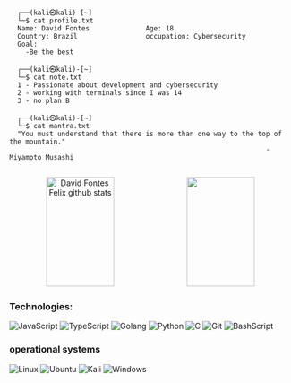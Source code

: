 ````console
  ┌──(kali㉿kali)-[~]
  └─$ cat profile.txt 
  Name: David Fontes              Age: 18
  Country: Brazil                 occupation: Cybersecurity
  Goal:
    -Be the best
                                                                          
  ┌──(kali㉿kali)-[~]
  └─$ cat note.txt   
  1 - Passionate about development and cybersecurity
  2 - working with terminals since I was 14
  3 - no plan B
                                                                          
  ┌──(kali㉿kali)-[~]
  └─$ cat mantra.txt 
  "You must understand that there is more than one way to the top of the mountain."
                                                                -Miyamoto Musashi
                                                                          
````

<div align="center">  
  <img width="49%" height="195px" src="https://github-readme-stats.vercel.app/api?username=hax1zi&show_icons=true&count_private=true&hide_border=true&title_color=00bfbf&icon_color=00bfbf&text_color=c9d1d9&bg_color=0d1117" alt="David Fontes Felix github stats" /> 
   <img width="49%" height="195px" src="https://github-readme-stats.vercel.app/api/top-langs/?username=hax1zi&layout=compact&hide_border=true&title_color=00bfbf&text_color=00bfbf&bg_color=0d1117" />
</div>


### Technologies:
![JavaScript](https://img.shields.io/badge/JavaScript-F7DF1E?style=for-the-badge&logo=javascript&logoColor=black)
![TypeScript](https://img.shields.io/badge/TypeScript-007ACC?style=for-the-badge&logo=typescript&logoColor=white)
![Golang](https://img.shields.io/badge/Go-00ADD8?style=for-the-badge&logo=go&logoColor=white)
![Python](https://img.shields.io/badge/python-3670A0?style=for-the-badge&logo=python&logoColor=ffdd54)
![C](https://img.shields.io/badge/C-00599C?style=for-the-badge&logo=c&logoColor=white)
![Git](https://img.shields.io/badge/GIT-E44C30?style=for-the-badge&logo=git&logoColor=white)
![BashScript](https://img.shields.io/badge/bash%20script-0101?style=flat&logo=gnubash&logoColor=%23FFFFFF&labelColor=%23000000)

### operational systems
![Linux](https://img.shields.io/badge/Linux-000?style=for-the-badge&logo=linux&logoColor=FCC624)
![Ubuntu](https://img.shields.io/badge/Ubuntu-35495E?style=for-the-badge&logo=ubuntu&logoColor=2CA5E0)
![Kali](https://img.shields.io/badge/Kali-268BEE?style=for-the-badge&logo=kalilinux&logoColor=white)
![Windows](https://img.shields.io/badge/Windows-000?style=for-the-badge&logo=windows&logoColor=2CA5E0)
